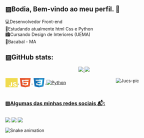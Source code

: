 ## ▨Bodia, Bem-vindo ao meu perfil. 🎈

  <div>
    💻Desenvolvedor Front-end<br/>
    📖Estudando atualmente html Css e Python<br/>
    🏙️Cursando Design de Interiores (UEMA)<br/>
    🌚Bacabal - MA<br/>
  </div>
  
## ▨GitHub stats:

 <div align="center">
  <a href="https://github.com/Gsantos-f">
  <img height="150em" src="https://github-readme-stats.vercel.app/api?username=Gsantos-f&show_icons=true&theme=github_dark&include_all_commits=true&count_private=true"/>
  <img height="150em" src="https://github-readme-stats.vercel.app/api/top-langs/?username=Gsantos-f&layout=compact&langs_count=6&theme=github_dark"/>
</div>
  
<div style="display: inline_block"><br>
  <img align="center" alt="Js" height="30" width="40" src="https://raw.githubusercontent.com/devicons/devicon/master/icons/javascript/javascript-plain.svg">
  <img align="center" alt="HTML" height="30" width="40" src="https://raw.githubusercontent.com/devicons/devicon/master/icons/html5/html5-original.svg">
  <img align="center" alt="CSS" height="30" width="40" src="https://raw.githubusercontent.com/devicons/devicon/master/icons/css3/css3-original.svg">
  <img align="center" alt="Python" height="30" width="40" src="https://cdn.jsdelivr.net/gh/devicons/devicon/icons/python/python-original.svg"/>
  <img align="right" alt="Jucs-pic" height="150" border_radius="50" src="https://c.tenor.com/7zKZuIk31GEAAAAC/bird-dance.gif" width="150" height="150">
</div>
 
 <br>
 
  ### ▨Algumas das minhas redes sociais 📬: 

  ##
  
<div> 
  <a href="https://instagram.com/Gsantos_f" target="_blank"><img src="https://img.shields.io/badge/-Instagram-%23E4405F?style=for-the-badge&logo=instagram&logoColor=white" target="_blank"></a>
  <a href = "gsantos.4dev@gmail.com" target="_blank"><img src="https://img.shields.io/badge/-Gmail-%23333?style=for-the-badge&logo=gmail&logoColor=white" target="_blank"></a>
  <a href="https://www.linkedin.com/in/" target="_blank"><img src="https://img.shields.io/badge/-LinkedIn-%230077B5?style=for-the-badge&logo=linkedin&logoColor=white" target="_blank"></a> 
 
  ![Snake animation](https://github.com/Gsantos-f/Gsantos-f/blob/output/github-contribution-grid-snake.svg)

</div>
